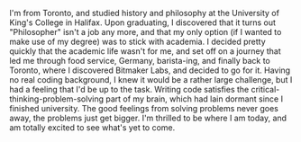 I'm from Toronto, and studied history and philosophy at the University of King's College in Halifax. Upon graduating, I discovered that it turns out "Philosopher" isn't a job any more, and that my only option (if I wanted to make use of my degree) was to stick with academia. I decided pretty quickly that the academic life wasn't for me, and set off on a journey that led me through food service, Germany, barista-ing, and finally back to Toronto, where I discovered Bitmaker Labs, and decided to go for it. Having no real coding background, I knew it would be a rather large challenge, but I had a feeling that I'd be up to the task. Writing code satisfies the critical-thinking-problem-solving part of my brain, which had lain dormant since I finished university. The good feelings from solving problems never goes away, the problems just get bigger. I'm thrilled to be where I am today, and am totally excited to see what's yet to come.
